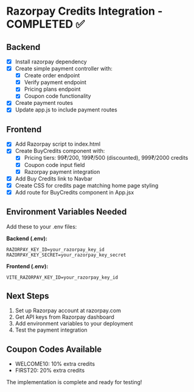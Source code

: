 # Razorpay Credits Integration - COMPLETED ✅

## Backend

- [x] Install razorpay dependency
- [x] Create simple payment controller with:
  - [x] Create order endpoint
  - [x] Verify payment endpoint
  - [x] Pricing plans endpoint
  - [x] Coupon code functionality
- [x] Create payment routes
- [x] Update app.js to include payment routes

## Frontend

- [x] Add Razorpay script to index.html
- [x] Create BuyCredits component with:
  - [x] Pricing tiers: 99₹/200, 199₹/500 (discounted), 999₹/2000 credits
  - [x] Coupon code input field
  - [x] Razorpay payment integration
- [x] Add Buy Credits link to Navbar
- [x] Create CSS for credits page matching home page styling
- [x] Add route for BuyCredits component in App.jsx

## Environment Variables Needed

Add these to your .env files:

**Backend (.env):**

```
RAZORPAY_KEY_ID=your_razorpay_key_id
RAZORPAY_KEY_SECRET=your_razorpay_key_secret
```

**Frontend (.env):**

```
VITE_RAZORPAY_KEY_ID=your_razorpay_key_id
```

## Next Steps

1. Set up Razorpay account at razorpay.com
2. Get API keys from Razorpay dashboard
3. Add environment variables to your deployment
4. Test the payment integration

## Coupon Codes Available

- WELCOME10: 10% extra credits
- FIRST20: 20% extra credits

The implementation is complete and ready for testing!
